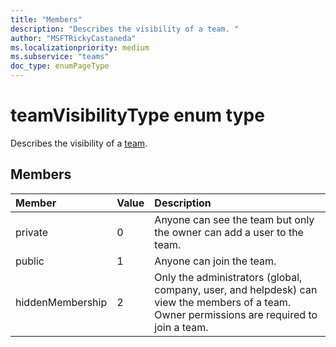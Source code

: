 ```yaml
---
title: "Members"
description: "Describes the visibility of a team. "
author: "MSFTRickyCastaneda"
ms.localizationpriority: medium
ms.subservice: "teams"
doc_type: enumPageType
---
```


# teamVisibilityType enum type



Describes the visibility of a [team](../resources/team.md). 

## Members

| Member | Value| Description |
|:---------------|:--------|:----------|
|private|0|Anyone can see the team but only the owner can add a user to the team.|
|public|1|Anyone can join the team.|
|hiddenMembership|2|Only the administrators (global, company, user, and helpdesk) can view the members of a team.<br>Owner permissions are required to join a team.|

